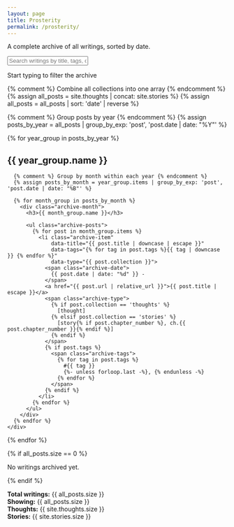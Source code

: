 ```yaml
---
layout: page
title: Prosterity
permalink: /prosterity/
---
```


A complete archive of all writings, sorted by date.

<!-- Search functionality - simple JavaScript filter -->
<div class="search-container">
  <input type="text" 
         id="archive-search" 
         class="search-input" 
         placeholder="Search writings by title, tags, or type..."
         aria-label="Search archive">
  <p class="search-hint">Start typing to filter the archive</p>
</div>

<div class="archive-list">
  {% comment %} Combine all collections into one array {% endcomment %}
  {% assign all_posts = site.thoughts | concat: site.stories %}
  {% assign all_posts = all_posts | sort: 'date' | reverse %}
  
  {% comment %} Group posts by year {% endcomment %}
  {% assign posts_by_year = all_posts | group_by_exp: 'post', 'post.date | date: "%Y"' %}
  
  {% for year_group in posts_by_year %}
    <div class="archive-year">
      <h2>{{ year_group.name }}</h2>
      
      {% comment %} Group by month within each year {% endcomment %}
      {% assign posts_by_month = year_group.items | group_by_exp: 'post', 'post.date | date: "%B"' %}
      
      {% for month_group in posts_by_month %}
        <div class="archive-month">
          <h3>{{ month_group.name }}</h3>
          
          <ul class="archive-posts">
            {% for post in month_group.items %}
              <li class="archive-item" 
                  data-title="{{ post.title | downcase | escape }}"
                  data-tags="{% for tag in post.tags %}{{ tag | downcase }} {% endfor %}"
                  data-type="{{ post.collection }}">
                <span class="archive-date">
                  {{ post.date | date: "%d" }} -
                </span>
                <a href="{{ post.url | relative_url }}">{{ post.title | escape }}</a>
                <span class="archive-type">
                  {% if post.collection == 'thoughts' %}
                    [thought]
                  {% elsif post.collection == 'stories' %}
                    [story{% if post.chapter_number %}, ch.{{ post.chapter_number }}{% endif %}]
                  {% endif %}
                </span>
                {% if post.tags %}
                  <span class="archive-tags">
                    {% for tag in post.tags %}
                      #{{ tag }}
                      {%- unless forloop.last -%}, {% endunless -%}
                    {% endfor %}
                  </span>
                {% endif %}
              </li>
            {% endfor %}
          </ul>
        </div>
      {% endfor %}
    </div>
  {% endfor %}
</div>

<div class="no-results" style="display: none;">
  <p>No writings found matching "<span class="search-term"></span>"</p>
  <p><a href="#" class="clear-search">Clear search</a></p>
</div>

{% if all_posts.size == 0 %}
  <p class="no-content">No writings archived yet.</p>
{% endif %}

<div class="archive-stats">
  <p>
    <strong>Total writings:</strong> <span class="total-count">{{ all_posts.size }}</span><br>
    <strong>Showing:</strong> <span class="showing-count">{{ all_posts.size }}</span><br>
    <strong>Thoughts:</strong> {{ site.thoughts.size }}<br>
    <strong>Stories:</strong> {{ site.stories.size }}
  </p>
</div>

<!-- Simple search JavaScript -->
<script>
(function() {
  // Get elements
  var searchInput = document.getElementById('archive-search');
  var archiveItems = document.querySelectorAll('.archive-item');
  var archiveYears = document.querySelectorAll('.archive-year');
  var archiveMonths = document.querySelectorAll('.archive-month');
  var noResults = document.querySelector('.no-results');
  var searchTerm = document.querySelector('.search-term');
  var showingCount = document.querySelector('.showing-count');
  var clearLink = document.querySelector('.clear-search');
  
  // Search function
  function filterArchive() {
    var query = searchInput.value.toLowerCase();
    var visibleCount = 0;
    
    // If no search query, show everything
    if (query === '') {
      archiveItems.forEach(function(item) {
        item.style.display = '';
      });
      archiveYears.forEach(function(year) {
        year.style.display = '';
      });
      archiveMonths.forEach(function(month) {
        month.style.display = '';
      });
      noResults.style.display = 'none';
      showingCount.textContent = archiveItems.length;
      return;
    }
    
    // Filter items
    archiveItems.forEach(function(item) {
      var title = item.getAttribute('data-title') || '';
      var tags = item.getAttribute('data-tags') || '';
      var type = item.getAttribute('data-type') || '';
      
      // Check if query matches title, tags, or type
      if (title.indexOf(query) > -1 || 
          tags.indexOf(query) > -1 || 
          type.indexOf(query) > -1) {
        item.style.display = '';
        visibleCount++;
      } else {
        item.style.display = 'none';
      }
    });
    
    // Hide empty months and years
    archiveMonths.forEach(function(month) {
      var hasVisibleItems = month.querySelector('.archive-item[style=""]') !== null;
      month.style.display = hasVisibleItems ? '' : 'none';
    });
    
    archiveYears.forEach(function(year) {
      var hasVisibleMonths = year.querySelector('.archive-month[style=""]') !== null;
      year.style.display = hasVisibleMonths ? '' : 'none';
    });
    
    // Show/hide no results message
    if (visibleCount === 0) {
      noResults.style.display = 'block';
      searchTerm.textContent = query;
    } else {
      noResults.style.display = 'none';
    }
    
    // Update count
    showingCount.textContent = visibleCount;
  }
  
  // Event listeners
  searchInput.addEventListener('input', filterArchive);
  searchInput.addEventListener('keyup', filterArchive);
  
  // Clear search
  clearLink.addEventListener('click', function(e) {
    e.preventDefault();
    searchInput.value = '';
    filterArchive();
    searchInput.focus();
  });
  
  // Focus search input when page loads if there's a hash
  if (window.location.hash === '#search') {
    searchInput.focus();
  }
})();
</script> 